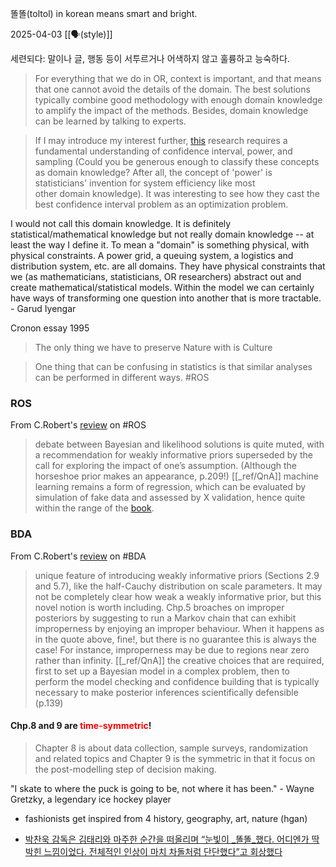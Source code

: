 똘똘(toltol) in korean means smart and bright.

2025-04-03
[[🗣️(style)]] 


세련되다: 말이나 글, 행동 등이 서투르거나 어색하지 않고 훌륭하고 능숙하다.

> For everything that we do in OR, context is important, and that means that one cannot avoid the details of the domain. The best solutions typically combine good methodology with enough domain knowledge to amplify the impact of the methods. Besides, domain knowledge can be learned by talking to experts.

> If I may introduce my interest further, [this](https://arxiv.org/pdf/2103.10522.pdf) research requires a fundamental understanding of confidence interval, power, and sampling (Could you be generous enough to classify these concepts as domain knowledge? After all, the concept of 'power' is statisticians' invention for system efficiency like most other domain knowledge). It was interesting to see how they cast the best confidence interval problem as an optimization problem.

I would not call this domain knowledge. It is definitely statistical/mathematical knowledge but not really domain knowledge -- at least the way I define it. To mean a "domain" is something physical, with physical constraints. A power grid, a queuing system, a logistics and distribution system, etc. are all domains. They have physical constraints that we (as mathematicians, statisticians, OR researchers) abstract out and create mathematical/statistical models. Within the model we can certainly have ways of transforming one question into another that is more tractable. - Garud Iyengar

Cronon essay 1995
> The only thing we have to preserve Nature with is Culture


> One thing that can be confusing in statistics is that similar analyses can be performed in different ways. #ROS

### ROS
From C.Robert's [review](https://xianblog.wordpress.com/2020/07/23/the-art-of-regression-and-other-stories/) on #ROS
> debate between Bayesian and likelihood solutions is quite muted, with a recommendation for weakly informative priors superseded by the call for exploring the impact of one’s assumption. (Although the horseshoe prior makes an appearance, p.209!) [[_ref/QnA]]
> machine learning remains a form of regression, which can be evaluated by simulation of fake data and assessed by X validation, hence quite within the range of the [book](https://amzn.to/2BO5ACB).

### BDA
From C.Robert's [review](https://xianblog.wordpress.com/2014/03/28/bayesian-data-analysis-bda3/) on #BDA
> unique feature of introducing weakly informative priors (Sections 2.9 and 5.7), like the half-Cauchy distribution on scale parameters. It may not be completely clear how weak a weakly informative prior, but this novel notion is worth including.
> Chp.5 broaches on improper posteriors by suggesting to run a Markov chain that can exhibit improperness by enjoying an improper behaviour. When it happens as in the quote above, fine!, but there is no guarantee this is always the case! For instance, improperness may be due to regions near zero rather than infinity. [[_ref/QnA]]
> the creative choices that are required, first to set up a Bayesian model in a complex problem, then to perform the model checking and confidence building that is typically necessary to make posterior inferences scientifically defensible (p.139)
#### Chp.8 and 9 are <span style="color:red">time-symmetric</span>!
> Chapter 8 is about data collection, sample surveys, randomization and related topics and Chapter 9 is the symmetric in that it focus on the post-modelling step of decision making.


"I skate to where the puck is going to be, not where it has been." - Wayne Gretzky, a legendary ice hockey player

- fashionists get inspired from 4 history, geography, art, nature (hgan)


- [박찬욱 감독은 김태리와 마주한 순간을 떠올리며 “눈빛이 _똘똘_했다. 어디엔가 딱 박힌 느낌이었다. 전체적인 인상이 마치 차돌처럼 단단했다”고 회상했다](https://sports.donga.com/article/all/20160613/78636822/2)